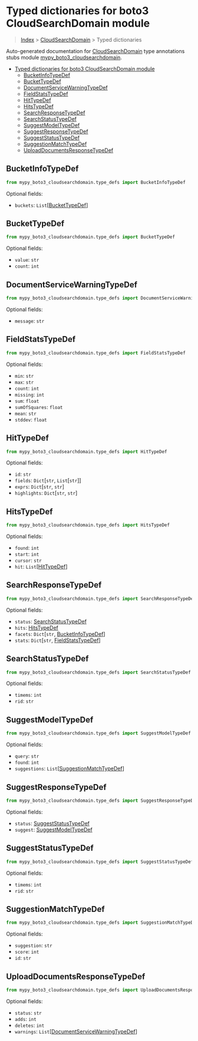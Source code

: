 # Typed dictionaries for boto3 CloudSearchDomain module

> [Index](..) > [CloudSearchDomain](.) > Typed dictionaries

Auto-generated documentation for
[CloudSearchDomain](https://boto3.amazonaws.com/v1/documentation/api/latest/reference/services/cloudsearchdomain.html#CloudSearchDomain)
type annotations stubs module
[mypy_boto3_cloudsearchdomain](https://pypi.org/project/mypy-boto3-cloudsearchdomain/).

- [Typed dictionaries for boto3 CloudSearchDomain module](#typed-dictionaries-for-boto3-cloudsearchdomain-module)
  - [BucketInfoTypeDef](#bucketinfotypedef)
  - [BucketTypeDef](#buckettypedef)
  - [DocumentServiceWarningTypeDef](#documentservicewarningtypedef)
  - [FieldStatsTypeDef](#fieldstatstypedef)
  - [HitTypeDef](#hittypedef)
  - [HitsTypeDef](#hitstypedef)
  - [SearchResponseTypeDef](#searchresponsetypedef)
  - [SearchStatusTypeDef](#searchstatustypedef)
  - [SuggestModelTypeDef](#suggestmodeltypedef)
  - [SuggestResponseTypeDef](#suggestresponsetypedef)
  - [SuggestStatusTypeDef](#suggeststatustypedef)
  - [SuggestionMatchTypeDef](#suggestionmatchtypedef)
  - [UploadDocumentsResponseTypeDef](#uploaddocumentsresponsetypedef)

## BucketInfoTypeDef

```python
from mypy_boto3_cloudsearchdomain.type_defs import BucketInfoTypeDef
```

Optional fields:

- `buckets`: `List`\[[BucketTypeDef](./type_defs.md#buckettypedef)\]

## BucketTypeDef

```python
from mypy_boto3_cloudsearchdomain.type_defs import BucketTypeDef
```

Optional fields:

- `value`: `str`
- `count`: `int`

## DocumentServiceWarningTypeDef

```python
from mypy_boto3_cloudsearchdomain.type_defs import DocumentServiceWarningTypeDef
```

Optional fields:

- `message`: `str`

## FieldStatsTypeDef

```python
from mypy_boto3_cloudsearchdomain.type_defs import FieldStatsTypeDef
```

Optional fields:

- `min`: `str`
- `max`: `str`
- `count`: `int`
- `missing`: `int`
- `sum`: `float`
- `sumOfSquares`: `float`
- `mean`: `str`
- `stddev`: `float`

## HitTypeDef

```python
from mypy_boto3_cloudsearchdomain.type_defs import HitTypeDef
```

Optional fields:

- `id`: `str`
- `fields`: `Dict`\[`str`, `List`\[`str`\]\]
- `exprs`: `Dict`\[`str`, `str`\]
- `highlights`: `Dict`\[`str`, `str`\]

## HitsTypeDef

```python
from mypy_boto3_cloudsearchdomain.type_defs import HitsTypeDef
```

Optional fields:

- `found`: `int`
- `start`: `int`
- `cursor`: `str`
- `hit`: `List`\[[HitTypeDef](./type_defs.md#hittypedef)\]

## SearchResponseTypeDef

```python
from mypy_boto3_cloudsearchdomain.type_defs import SearchResponseTypeDef
```

Optional fields:

- `status`: [SearchStatusTypeDef](./type_defs.md#searchstatustypedef)
- `hits`: [HitsTypeDef](./type_defs.md#hitstypedef)
- `facets`: `Dict`\[`str`,
  [BucketInfoTypeDef](./type_defs.md#bucketinfotypedef)\]
- `stats`: `Dict`\[`str`,
  [FieldStatsTypeDef](./type_defs.md#fieldstatstypedef)\]

## SearchStatusTypeDef

```python
from mypy_boto3_cloudsearchdomain.type_defs import SearchStatusTypeDef
```

Optional fields:

- `timems`: `int`
- `rid`: `str`

## SuggestModelTypeDef

```python
from mypy_boto3_cloudsearchdomain.type_defs import SuggestModelTypeDef
```

Optional fields:

- `query`: `str`
- `found`: `int`
- `suggestions`:
  `List`\[[SuggestionMatchTypeDef](./type_defs.md#suggestionmatchtypedef)\]

## SuggestResponseTypeDef

```python
from mypy_boto3_cloudsearchdomain.type_defs import SuggestResponseTypeDef
```

Optional fields:

- `status`: [SuggestStatusTypeDef](./type_defs.md#suggeststatustypedef)
- `suggest`: [SuggestModelTypeDef](./type_defs.md#suggestmodeltypedef)

## SuggestStatusTypeDef

```python
from mypy_boto3_cloudsearchdomain.type_defs import SuggestStatusTypeDef
```

Optional fields:

- `timems`: `int`
- `rid`: `str`

## SuggestionMatchTypeDef

```python
from mypy_boto3_cloudsearchdomain.type_defs import SuggestionMatchTypeDef
```

Optional fields:

- `suggestion`: `str`
- `score`: `int`
- `id`: `str`

## UploadDocumentsResponseTypeDef

```python
from mypy_boto3_cloudsearchdomain.type_defs import UploadDocumentsResponseTypeDef
```

Optional fields:

- `status`: `str`
- `adds`: `int`
- `deletes`: `int`
- `warnings`:
  `List`\[[DocumentServiceWarningTypeDef](./type_defs.md#documentservicewarningtypedef)\]

